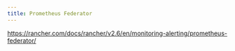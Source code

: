 ```yaml
---
title: Prometheus Federator
---
```


https://rancher.com/docs/rancher/v2.6/en/monitoring-alerting/prometheus-federator/